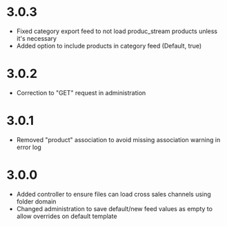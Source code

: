 # 3.0.3

* Fixed category export feed to not load produc_stream products unless it's necessary
* Added option to include products in category feed (Default, true)

# 3.0.2

* Correction to "GET" request in administration

# 3.0.1

* Removed "product" association to avoid missing association warning in error log

# 3.0.0

* Added controller to ensure files can load cross sales channels using folder domain
* Changed administration to save default/new feed values as empty to allow overrides on default template

